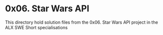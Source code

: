 # 0x06. Star Wars API

This directory hold solution files from the 0x06. Star Wars API project in the ALX SWE Short specialisations
